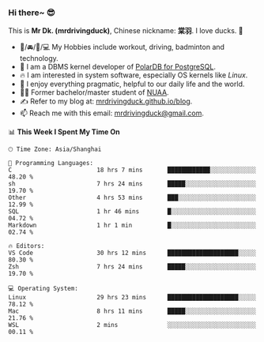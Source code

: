 ### Hi there~ 😎

This is **Mr Dk. (mrdrivingduck)**, Chinese nickname: **棠羽**. I love ducks. 🦆

- 💪/🚘/🏸/💻 My Hobbies include workout, driving, badminton and technology.
- 🍊 I am a DBMS kernel developer of [PolarDB for PostgreSQL](https://github.com/ApsaraDB/PolarDB-for-PostgreSQL).
- 🔥 I am interested in system software, especially OS kernels like *Linux*.
- 🔧 I enjoy everything pragmatic, helpful to our daily life and the world.
- 👨‍🎓 Former bachelor/master student of [NUAA](https://en.wikipedia.org/wiki/Nanjing_University_of_Aeronautics_and_Astronautics).
- ✍ Refer to my blog at: [mrdrivingduck.github.io/blog](https://mrdrivingduck.github.io/blog/).
- 📫 Reach me with this email: [mrdrivingduck@gmail.com](mailto:mrdrivingduck@gmail.com).

<!--START_SECTION:waka-->
📊 **This Week I Spent My Time On** 

```text
🕑︎ Time Zone: Asia/Shanghai

💬 Programming Languages: 
C                        18 hrs 7 mins       ████████████░░░░░░░░░░░░░   48.20 % 
sh                       7 hrs 24 mins       █████░░░░░░░░░░░░░░░░░░░░   19.70 % 
Other                    4 hrs 53 mins       ███░░░░░░░░░░░░░░░░░░░░░░   12.99 % 
SQL                      1 hr 46 mins        █░░░░░░░░░░░░░░░░░░░░░░░░   04.72 % 
Markdown                 1 hr 1 min          █░░░░░░░░░░░░░░░░░░░░░░░░   02.74 % 

🔥 Editors: 
VS Code                  30 hrs 12 mins      ████████████████████░░░░░   80.30 % 
Zsh                      7 hrs 24 mins       █████░░░░░░░░░░░░░░░░░░░░   19.70 % 

💻 Operating System: 
Linux                    29 hrs 23 mins      ████████████████████░░░░░   78.12 % 
Mac                      8 hrs 11 mins       █████░░░░░░░░░░░░░░░░░░░░   21.76 % 
WSL                      2 mins              ░░░░░░░░░░░░░░░░░░░░░░░░░   00.11 % 
```


<!--END_SECTION:waka-->

<!-- ![Mr Dk.'s GitHub Stats](https://github-readme-stats.vercel.app/api?username=mrdrivingduck&count_private&show_icons=true&theme=buefy) -->

<!-- ![Most Used Languages](https://github-readme-stats.vercel.app/api/top-langs/?username=mrdrivingduck&exclude_repo=mips32-CPU,snort-tcp-socket&theme=buefy&layout=compact&langs_count=10) -->


<!--
**mrdrivingduck/mrdrivingduck** is a ✨ _special_ ✨ repository because its `README.md` (this file) appears on your GitHub profile.

Here are some ideas to get you started:

- 🔭 I’m currently working on ...
- 🌱 I’m currently learning ...
- 👯 I’m looking to collaborate on ...
- 🤔 I’m looking for help with ...
- 💬 Ask me about ...
- 📫 How to reach me: ...
- 😄 Pronouns: ...
- ⚡ Fun fact: ...
-->
